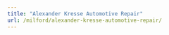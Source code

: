 ```yaml
---
title: "Alexander Kresse Automotive Repair"
url: /milford/alexander-kresse-automotive-repair/
---
```

